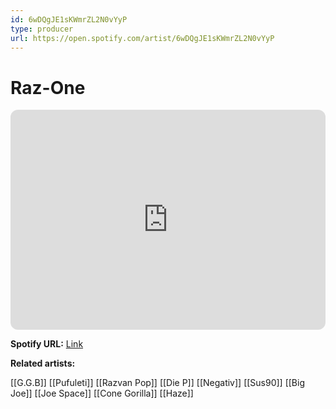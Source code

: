 ```yaml
---
id: 6wDQgJE1sKWmrZL2N0vYyP
type: producer
url: https://open.spotify.com/artist/6wDQgJE1sKWmrZL2N0vYyP
---
```

# Raz-One

<iframe style="border-radius:12px" src="https://open.spotify.com/embed/artist/6wDQgJE1sKWmrZL2N0vYyP" width="100%" height="352" frameBorder="0" allowfullscreen="" allow="autoplay; clipboard-write; encrypted-media; fullscreen; picture-in-picture" loading="lazy"></iframe>

**Spotify URL:** [Link](https://open.spotify.com/artist/6wDQgJE1sKWmrZL2N0vYyP)

**Related artists:**

[[G.G.B]]
[[Pufuleti]]
[[Razvan Pop]]
[[Die P]]
[[Negativ]]
[[Sus90]]
[[Big Joe]]
[[Joe Space]]
[[Cone Gorilla]]
[[Haze]]
